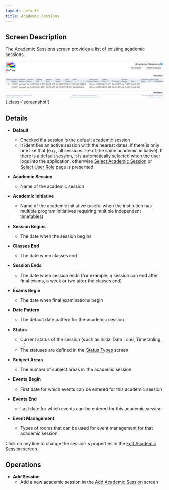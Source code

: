 ```yaml
---
layout: default
title: Academic Sessions
---
```



## Screen Description


 The Academic Sessions screen provides a list of existing academic sessions.

![Academic Sessions](images/academic-sessions.png){:class='screenshot'}

## Details

* **Default**
	* Checked if a session is the default academic session
	* It identifies an active session with the nearest dates, if there is only one like that (e.g., all sessions are of the same academic initiative). If there is a default session, it is automatically selected when the user logs into the application, otherwise [Select Academic Session](select-academic-session) or [Select User Role](select-user-role) page is presented.

* **Academic Session**
	* Name of the academic session

* **Academic Initiative**
	* Name of the academic initiative (useful when the institution has multiple program initiatives requiring multiple independent timetables)

* **Session Begins**
	* The date when the session begins

* **Classes End**
	* The date when classes end

* **Session Ends**
	* The date when session ends (for example, a session can end after final exams, a week or two after the classes end)

* **Exams Begin**
	* The date when final examinations begin

* **Date Pattern**
	* The default date pattern for the academic session

* **Status**
	* Current status of the session (such as Initial Data Load, Timetabling, ...)
	* The statuses are defined in the [Status Types](status-types) screen

* **Subject Areas**
	* The number of subject areas in the academic session

* **Events Begin**
	* First date for which events can be entered for this academic session

* **Events End**
	* Last date for which events can be entered for this academic session

* **Event Management**
	* Types of rooms that can be used for event management for that academic session


 Click on any line to change the session's properties in the [Edit Academic Session](edit-academic-session) screen.

## Operations

* **Add Session**
	* Add a new academic session in the [Add Academic Session](add-academic-session) screen

